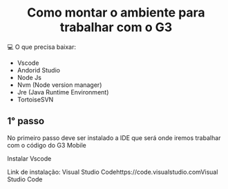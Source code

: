 <h1 align="center">
  Como montar o ambiente para trabalhar com o G3  
</h1>

💻 O que precisa baixar:

- Vscode
- Andorid Studio
- Node Js
- Nvm (Node version manager)
- Jre (Java Runtime Environment)
-  TortoiseSVN

<h2> 
  1° passo 
</h2>

<p> 
  No primeiro passo deve ser instalado a IDE que será onde iremos trabalhar com o código do G3 Mobile 

Instalar Vscode 
<style>
         {
            color: blue;
        }
    </style>

Link de instalação: Visual Studio Codehttps://code.visualstudio.comVisual Studio Code
</p>

</h2>
